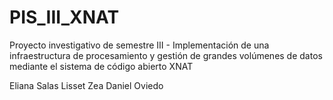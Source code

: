 # PIS_III_XNAT
Proyecto investigativo de semestre III - Implementación de una infraestructura de procesamiento y gestión de grandes volúmenes de datos mediante el sistema de código abierto XNAT

Eliana Salas
Lisset Zea
Daniel Oviedo
